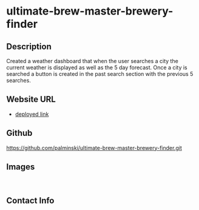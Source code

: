 # ultimate-brew-master-brewery-finder

## Description

Created a weather dashboard that when the user searches a city the current weather is displayed as well as the 5 day forecast. Once a city is searched a button is created in the past search section with the previous 5 searches. 

## Website URL 

* [deployed link]()

## Github

https://github.com/palminski/ultimate-brew-master-brewery-finder.git


## Images

<img src="">

<img src="">

## Contact Info
